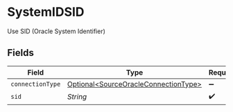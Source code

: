 # SystemIDSID

Use SID (Oracle System Identifier)


## Fields

| Field                                                                                      | Type                                                                                       | Required                                                                                   | Description                                                                                |
| ------------------------------------------------------------------------------------------ | ------------------------------------------------------------------------------------------ | ------------------------------------------------------------------------------------------ | ------------------------------------------------------------------------------------------ |
| `connectionType`                                                                           | [Optional\<SourceOracleConnectionType>](../../models/shared/SourceOracleConnectionType.md) | :heavy_minus_sign:                                                                         | N/A                                                                                        |
| `sid`                                                                                      | *String*                                                                                   | :heavy_check_mark:                                                                         | N/A                                                                                        |